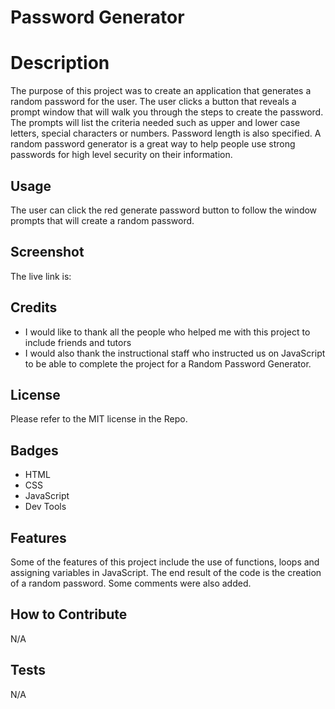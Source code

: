 # Password Generator

# Description

The purpose of this project was to create an application that generates a random password for the user.  The user clicks a button that reveals a prompt window that will walk you through the steps to create the password.  The prompts will list the criteria needed such as upper and lower case letters, special characters or numbers.  Password length is also specified.  A random password generator is a great way to help people use strong passwords for high level security on their information.  

## Usage

The user can click the red generate password button to follow the window prompts that will create a random password.  

## Screenshot

The live link is:



## Credits

* I would like to thank all the people who helped me with this project to include friends and tutors
* I would also thank the instructional staff who instructed us on JavaScript to be able to complete the project for a Random Password Generator.

## License

Please refer to the MIT license in the Repo.

## Badges

* HTML
* CSS
* JavaScript
* Dev Tools

## Features

Some of the features of this project include the use of functions, loops and assigning variables in JavaScript. The end result of the code is the creation of a random password. Some comments were also added.

## How to Contribute

N/A 

## Tests

N/A 
